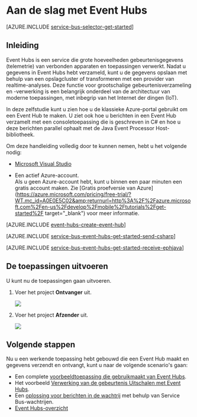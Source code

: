 <properties
    pageTitle="Aan de slag met Event Hubs in C# | Microsoft Azure"
    description="Volg deze zelfstudie om aan de slag te gaan met Azure Event Hubs; verzenden van gebeurtenissen in C# en ze in Java ontvangen met behulp van de EventProcessorHost."
    services="event-hubs"
    documentationCenter=""
    authors="fsautomata"
    manager="timlt"
    editor=""/>

<tags
    ms.service="event-hubs"
    ms.workload="na"
    ms.tgt_pltfrm="na"
    ms.devlang="na"
    ms.topic="hero-article"
    ms.date="06/16/2016"
    ms.author="jotaub"/>

# Aan de slag met Event Hubs

[AZURE.INCLUDE [service-bus-selector-get-started](../../includes/service-bus-selector-get-started.md)]

## Inleiding

Event Hubs is een service die grote hoeveelheden gebeurtenisgegevens (telemetrie) van verbonden apparaten en toepassingen verwerkt. Nadat u gegevens in Event Hubs hebt verzameld, kunt u de gegevens opslaan met behulp van een opslagcluster of transformeren met een provider van realtime-analyses. Deze functie voor grootschalige gebeurtenisverzameling en -verwerking is een belangrijk onderdeel van de architectuur van moderne toepassingen, met inbegrip van het Internet der dingen (IoT).

In deze zelfstudie kunt u zien hoe u de klassieke Azure-portal gebruikt om een Event Hub te maken. U ziet ook hoe u berichten in een Event Hub verzamelt met een consoletoepassing die is geschreven in C# en hoe u deze berichten parallel ophaalt met de Java Event Processor Host-bibliotheek.

Om deze handleiding volledig door te kunnen nemen, hebt u het volgende nodig:

+ [Microsoft Visual Studio](http://visualstudio.com)

+ Een actief Azure-account. <br/>Als u geen Azure-account hebt, kunt u binnen een paar minuten een gratis account maken. Zie [Gratis proefversie van Azure](https://azure.microsoft.com/pricing/free-trial/?WT.mc_id=A0E0E5C02&amp;returnurl=http%3A%2F%2Fazure.microsoft.com%2Fen-us%2Fdevelop%2Fmobile%2Ftutorials%2Fget-started%2F target="_blank") voor meer informatie.

[AZURE.INCLUDE [event-hubs-create-event-hub](../../includes/event-hubs-create-event-hub.md)]

[AZURE.INCLUDE [service-bus-event-hubs-get-started-send-csharp](../../includes/service-bus-event-hubs-get-started-send-csharp.md)]

[AZURE.INCLUDE [service-bus-event-hubs-get-started-receive-ephjava](../../includes/service-bus-event-hubs-get-started-receive-ephjava.md)]

## De toepassingen uitvoeren

U kunt nu de toepassingen gaan uitvoeren.

1.  Voer het project **Ontvanger** uit.

    ![][21]

2.  Voer het project **Afzender** uit.

    ![][22]

## Volgende stappen

Nu u een werkende toepassing hebt gebouwd die een Event Hub maakt en gegevens verzendt en ontvangt, kunt u naar de volgende scenario's gaan:

- Een complete [voorbeeldtoepassing die gebruikmaakt van Event Hubs][].
- Het voorbeeld [Verwerking van de gebeurtenis Uitschalen met Event Hubs][].
- Een [oplossing voor berichten in de wachtrij][] met behulp van Service Bus-wachtrijen.
- [Event Hubs-overzicht][]

<!-- Images. -->
[21]: ./media/event-hubs-csharp-ephjava-getstarted/ephjava.png
[22]: ./media/event-hubs-csharp-ephjava-getstarted/cs-send.png

<!-- Links -->
[klassieke Azure-portal]: https://manage.windowsazure.com/
[Event Hubs-overzicht]: event-hubs-overview.md
[voorbeeldtoepassing die gebruikmaakt van Event Hubs]: https://code.msdn.microsoft.com/Service-Bus-Event-Hub-286fd097
[Verwerking van de gebeurtenis Uitschalen met Event Hubs]: https://code.msdn.microsoft.com/Service-Bus-Event-Hub-45f43fc3
[oplossing voor berichten in de wachtrij]: ../service-bus/service-bus-dotnet-multi-tier-app-using-service-bus-queues.md
 



<!--HONumber=ago16_HO5-->


